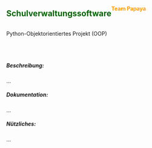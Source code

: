 <div style="display: flex;">
    <h2 style="color: rgb(0, 99, 0)">Schulverwaltungssoftware</h2>
    <h4 style="color: rgb(255, 153, 0)">Team Papaya</h4>
</div>
<p>
    Python-Objektorientiertes Projekt (OOP)
</p>
<br>
<br>
<h5><b>Beschreibung:</b></h5>
...
<br>
<h5><b>Dokumentation:</b></h5>
...
<br>
<h5><b>Nützliches:</b></h5>
...
<br>
